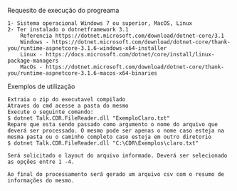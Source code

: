 Requesito de execução do progreama

    1- Sistema operacional Windows 7 ou superior, MacOS, Linux
    2- Ter instalado o dotnetframework 3.1
        Referencia https://dotnet.microsoft.com/download/dotnet-core/3.1
        Windows - https://dotnet.microsoft.com/download/dotnet-core/thank-you/runtime-aspnetcore-3.1.6-windows-x64-installer
        Linux - https://docs.microsoft.com/dotnet/core/install/linux-package-managers
        MacOs - https://dotnet.microsoft.com/download/dotnet-core/thank-you/runtime-aspnetcore-3.1.6-macos-x64-binaries

Exemplos de utilização

    Extraia o zip do executavel compilado
    Atraves do cmd acesse a pasta do mesmo
    Execute o seguinte comando:
    $ dotnet Talk.CDR.FileReader.dll "ExemploClaro.txt"
    Repare que esta sendo passado como argumento o nome do arquivo que deverá ser processado. O mesmo pode ser apenas o nome caso esteja na mesma pasta ou o caminho completo caso esteja em outro diretorio
    $ dotnet Talk.CDR.FileReader.dll "C:\CDR\Exemplos\claro.txt"

    Será solicitado o layout do arquivo informado. Deverá ser selecionado as opções entre 1 -4.

    Ao final do processamento será gerado um arquivo csv com o resumo de informações do mesmo.
